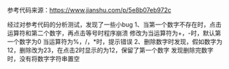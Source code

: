 参考代码来源：https://www.jianshu.com/p/5e8b07eb972c

经过对参考代码的分析测试，发现了一些小bug
1、当第一个数字不存在时，点击运算符和第二个数字，再点击等号时程序崩溃
修改为当运算符为+，-时，默认第一个数字为0
当运算符为%，/，*时，提示错误
2、删除数字时发现，假如数字为12，删除改为23，在点击2时显示的为12，保留了第一个数字
发现删除完数字时，没有将数字字符串置空
